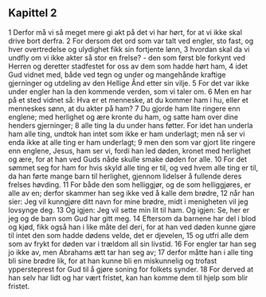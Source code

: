 ## Kapittel 2

1 Derfor må vi så meget mere gi akt på det vi har hørt, for at vi ikke skal drive bort derfra.
2 For dersom det ord som var talt ved engler, sto fast, og hver overtredelse og ulydighet fikk sin fortjente lønn,
3 hvordan skal da vi undfly om vi ikke akter så stor en frelse? - den som først ble forkynt ved Herren og deretter stadfestet for oss av dem som hadde hørt ham,
4 idet Gud vidnet med, både ved tegn og under og mangehånde kraftige gjerninger og utdeling av den Hellige Ånd etter sin vilje.
5 For det var ikke under engler han la den kommende verden, som vi taler om.
6 Men en har på et sted vidnet så: Hva er et menneske, at du kommer ham i hu, eller et menneskes sønn, at du akter på ham?
7 Du gjorde ham lite ringere enn englene; med herlighet og ære kronte du ham, og satte ham over dine henders gjerninger;
8 alle ting la du under hans føtter. For idet han underla ham alle ting, undtok han intet som ikke er ham underlagt; men nå ser vi enda ikke at alle ting er ham underlagt;
9 men den som var gjort lite ringere enn englene, Jesus, ham ser vi, fordi han led døden, kronet med herlighet og ære, for at han ved Guds nåde skulle smake døden for alle.
10 For det sømmet seg for ham for hvis skyld alle ting er til, og ved hvem alle ting er til, da han førte mange barn til herlighet, gjennom lidelser å fullende deres frelses høvding.
11 For både den som helliggjør, og de som helliggjøres, er alle av en; derfor skammer han seg ikke ved å kalle dem brødre,
12 når han sier: Jeg vil kunngjøre ditt navn for mine brødre, midt i menigheten vil jeg lovsynge deg.
13 Og igjen: Jeg vil sette min lit til ham. Og igjen: Se, her er jeg og de barn som Gud har gitt meg.
14 Eftersom da barnene har del i blod og kjød, fikk også han i like måte del deri, for at han ved døden kunne gjøre til intet den som hadde dødens velde, det er djevelen,
15 og utfri alle dem som av frykt for døden var i trældom all sin livstid.
16 For engler tar han seg jo ikke av, men Abrahams ætt tar han seg av;
17 derfor måtte han i alle ting bli sine brødre lik, for at han kunne bli en miskunnelig og trofast yppersteprest for Gud til å gjøre soning for folkets synder.
18 For derved at han selv har lidt og har vært fristet, kan han komme dem til hjelp som blir fristet.
